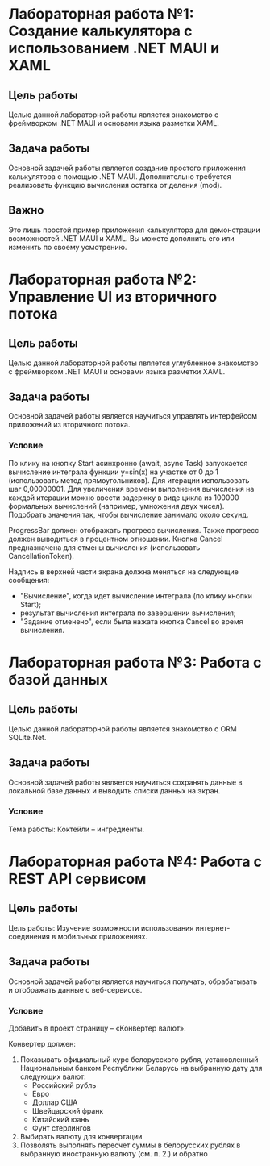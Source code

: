 # Лабораторная работа №1: Создание калькулятора с использованием .NET MAUI и XAML

## Цель работы
Целью данной лабораторной работы является знакомство с фреймворком .NET MAUI и основами языка разметки XAML.

## Задача работы
Основной задачей работы является создание простого приложения калькулятора с помощью .NET MAUI. Дополнительно требуется реализовать функцию вычисления остатка от деления (mod).

## Важно
Это лишь простой пример приложения калькулятора для демонстрации возможностей .NET MAUI и XAML. Вы можете дополнить его или изменить по своему усмотрению.

# Лабораторная работа №2: Управление UI из вторичного потока

## Цель работы
Целью данной лабораторной работы является углубленное знакомство с фреймворком .NET MAUI и основами языка разметки XAML.

## Задача работы
Основной задачей работы является научиться управлять интерфейсом приложений из вторичного потока.

### Условие
По клику на кнопку Start асинхронно (await, async Task) запускается вычисление интеграла функции y=sin(x) на участке от 0 до 1 (использовать метод прямоугольников). Для итерации использовать шаг 0,00000001. Для увеличения времени выполнения вычисления на каждой итерации можно ввести задержку в виде цикла из 100000 формальных вычислений (например, умножения двух чисел). Подобрать значения так, чтобы вычисление занимало около секунд.

ProgressBar должен отображать прогресс вычисления. Также прогресс должен выводиться в процентном отношении. Кнопка Cancel предназначена для отмены вычисления (использовать CancellationToken).

Надпись в верхней части экрана должна меняться на следующие сообщения:
- "Вычисление", когда идет вычисление интеграла (по клику кнопки Start);
- результат вычисления интеграла по завершении вычисления;
- "Задание отменено", если была нажата кнопка Cancel во время вычисления.

# Лабораторная работа №3: Работа с базой данных

## Цель работы
Целью данной лабораторной работы является знакомство с ORM SQLite.Net.

## Задача работы
Основной задачей работы является научиться сохранять данные в локальной базе данных и выводить списки данных на экран.

### Условие
Тема работы: Коктейли – ингредиенты.

# Лабораторная работа №4: Работа с REST API сервисом

## Цель работы
Цель работы: Изучение возможности использования интернет-соединения в мобильных приложениях.

## Задача работы
Основной задачей работы является научиться получать, обрабатывать и отображать данные с веб-сервисов.

### Условие
Добавить в проект страницу – «Конвертер валют».

Конвертер должен:
1. Показывать официальный курс белорусского рубля, установленный Национальным банком Республики Беларусь на выбранную дату для следующих валют:
   - Российский рубль
   - Евро
   - Доллар США
   - Швейцарский франк
   - Китайский юань
   - Фунт стерлингов
2. Выбирать валюту для конвертации
3. Позволять выполнять пересчет суммы в белорусских рублях в выбранную иностранную валюту (см. п. 2.) и обратно
